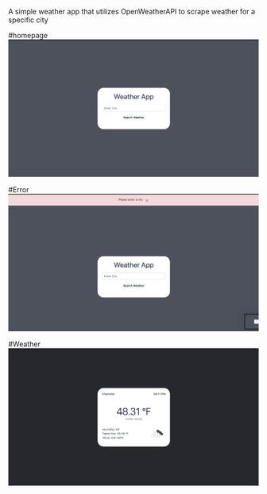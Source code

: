 A simple weather app that utilizes OpenWeatherAPI to scrape weather for a specific city 

#homepage
![homepage](/image/front.png)

#Error
![Error](/image/error.png)

#Weather
![Weather](/image/weather.png)

